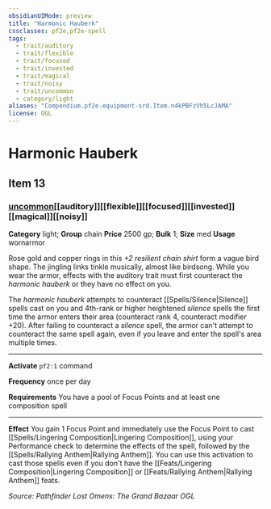 ```yaml
---
obsidianUIMode: preview
title: "Harmonic Hauberk"
cssclasses: pf2e,pf2e-spell
tags:
  - trait/auditory
  - trait/flexible
  - trait/focused
  - trait/invested
  - trait/magical
  - trait/noisy
  - trait/uncommon
  - category/light
aliases: "Compendium.pf2e.equipment-srd.Item.n4kPBFzVh5LcJAMA"
license: OGL
---
```

# Harmonic Hauberk
## Item 13
### [uncommon](uncommon "Uncommon Rarity Trait")[[auditory]][[flexible]][[focused]][[invested]][[magical]][[noisy]]

**Category** light; **Group** chain
**Price** 2500 gp; 
**Bulk** 1; **Size** med
**Usage** wornarmor

Rose gold and copper rings in this _+2 resilient chain shirt_ form a vague bird shape. The jingling links tinkle musically, almost like birdsong. While you wear the armor, effects with the auditory trait must first counteract the _harmonic hauberk_ or they have no effect on you.

The _harmonic hauberk_ attempts to counteract [[Spells/Silence|Silence]] spells cast on you and 4th-rank or higher heightened _silence_ spells the first time the armor enters their area (counteract rank 4, counteract modifier +20). After failing to counteract a _silence_ spell, the armor can't attempt to counteract the same spell again, even if you leave and enter the spell's area multiple times.

* * *

**Activate** `pf2:1` command

**Frequency** once per day

**Requirements** You have a pool of Focus Points and at least one composition spell

* * *

**Effect** You gain 1 Focus Point and immediately use the Focus Point to cast [[Spells/Lingering Composition|Lingering Composition]], using your Performance check to determine the effects of the spell, followed by the [[Spells/Rallying Anthem|Rallying Anthem]]. You can use this activation to cast those spells even if you don't have the [[Feats/Lingering Composition|Lingering Composition]] or [[Feats/Rallying Anthem|Rallying Anthem]] feats.

*Source: Pathfinder Lost Omens: The Grand Bazaar*
*OGL*